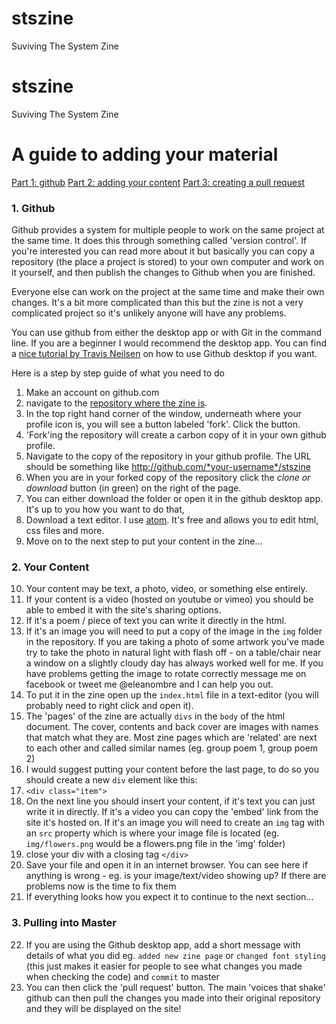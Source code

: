 # stszine
Suviving The System Zine

# stszine
Suviving The System Zine

# A guide to adding your material
[Part 1: github](#github)
[Part 2: adding your content](#your-content)
[Part 3: creating a pull request](#pulling-into-master)

### 1. Github

Github provides a system for multiple people to work on the same project at the same time. It does this through something called 'version control'. If you're interested you can read more about it but basically you can copy a repository (the place a project is stored) to your own computer and work on it yourself, and then publish the changes to Github when you are finished.

Everyone else can work on the project at the same time and make their own changes. It's a bit more complicated than this but the zine is not a very complicated project so it's unlikely anyone will have any problems.

You can use github from either the desktop app or with Git in the command line. If you are a beginner I would recommend the desktop app. You can find a [nice tutorial by Travis Neilsen](https://www.youtube.com/watch?v=BKr8lbx3uFY) on how to use Github desktop if you want.

Here is a step by step guide of what you need to do

1. Make an account on github.com
2. navigate to the [repository where the zine is](https://github.com/voicesthatshake/stszine).
3. In the top right hand corner of the window, underneath where your profile icon is, you will see a button labeled 'fork'. Click the button.
4. 'Fork'ing the repository will create a carbon copy of it in your own github profile.
5. Navigate to the copy of the repository in your github profile. The URL should be something like http://github.com/*your-username*/stszine
6. When you are in your forked copy of the repository click the *clone or download* button (in green) on the right of the page.
7. You can either download the folder or open it in the github desktop app. It's up to you how you want to do that,
8. Download a text editor. I use [atom](https://atom.io/). It's free and allows you to edit html, css files and more.
9. Move on to the next step to put your content in the zine...

### 2. Your Content

10. Your content may be text, a photo, video, or something else entirely.
11. If your content is a video (hosted on youtube or vimeo) you should be able to embed it with the site's sharing options.
12. If it's a poem / piece of text you can write it directly in the html.
13. If it's an image you will need to put a copy of the image in the     `img` folder in the repository. If you are taking a photo of some artwork you've made try to take the photo in natural light with flash off - on a table/chair near a window on a slightly cloudy day has always worked well for me. If you have problems getting the image to rotate correctly message me on facebook or tweet me @eleanombre and I can help you out.
14. To put it in the zine open up the `index.html` file in a text-editor (you will probably need to right click and open it).
15. The 'pages' of the zine are actually `divs` in the `body` of the html document. The cover, contents and back cover are images with names that match what they are. Most zine pages which are 'related' are next to each other and called similar names (eg. group poem 1, group poem 2)
16. I would suggest putting your content before the last page, to do so you should create a new `div` element like this:
17. `<div class="item">`
18. On the next line you should insert your content, if it's text you can just write it in directly. If it's a video you can copy the 'embed' link from the site it's hosted on. If it's an image you will need to create an `img` tag with an `src` property which is where your image file is located (eg. `img/flowers.png` would be a flowers.png file in the 'img' folder)
19. close your div with a closing tag `</div>`
20. Save your file and open it in an internet browser. You can see here if anything is wrong - eg. is your image/text/video showing up? If there are problems now is the time to fix them
21. If everything looks how you expect it to continue to the next section...

### 3. Pulling into Master
22. If you are using the Github desktop app, add a short message with details of what you did eg. `added new zine page` or `changed font styling` (this just makes it easier for people to see what changes you made when checking the code) and `commit` to master
23. You can then click the 'pull request' button. The main 'voices that shake' github can then pull the changes you made into their original repository and they will be displayed on the site!
